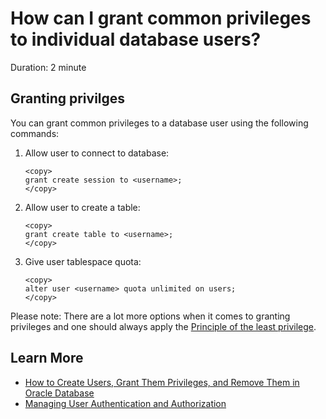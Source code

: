 # How can I grant common privileges to individual database users?
Duration: 2 minute

## Granting privilges

You can grant common privileges to a database user using the following commands:

1. Allow user to connect to database:

    ```
    <copy>
    grant create session to <username>;
    </copy>
    ```

2. Allow user to create a table:

    ```
    <copy>
    grant create table to <username>;
    </copy>
    ```

3. Give user tablespace quota:

    ```
    <copy>
    alter user <username> quota unlimited on users;
    </copy>
    ```

Please note: There are a lot more options when it comes to granting privileges and one should always apply the [Principle of the least privilege](https://en.wikipedia.org/wiki/Principle_of_least_privilege).



## Learn More

* [How to Create Users, Grant Them Privileges, and Remove Them in Oracle Database](https://blogs.oracle.com/sql/post/how-to-create-users-grant-them-privileges-and-remove-them-in-oracle-database)
* [Managing User Authentication and Authorization](https://docs.oracle.com/en/database/oracle/oracle-database/21/dbseg/part_1.html)



